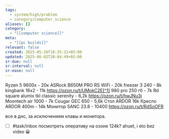```yaml
---
tags:
  - system/high/problem
  - category/computer_science
aliases: []
category:
  - "[[computer science]]"
meta:
  - "[[pc builds]]"
relevant: false
created: 2025-05-26T18:35:21+03:00
updated: 2025-06-02T20:04:49+03:00
sr-due: null
sr-interval: null
sr-ease: null
---
```


Ryzen 5 9600x - 20к
ASRock B650M PRO RS WiFi - 20k
freezer 3 240 - 8k
kingbank 16x2 - 11k https://ozon.ru/t/UMokC2E[^1]
980 pro 250 гб - 7k
Rd square alumix tkl classic serenity - 6,2k https://ozon.ru/t/hwJNu3j
Moontech air 1000 - 7k
Cougar GEC 650 - 5,6k
Стол ARDOR 16k
Кресло ARDOR 400m - 14k
Монитор SANC 23.8 - 10400 https://ozon.ru/t/RdSoOFR

все в днс, за исключением клавы и монитора.
- [ ] #task/inbox посмотреть оперативу на озоне
124k? ahuet, i eto bez video
😀
